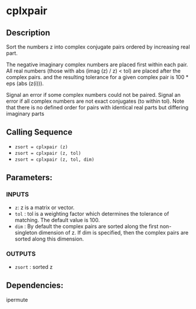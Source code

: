 # cplxpair
## Description
Sort the numbers z into complex conjugate pairs ordered by increasing real part.

The negative imaginary complex numbers are placed first within each pair. All real numbers (those with abs (imag (z) / z) < tol) are placed after the complex pairs.
and the resulting tolerance for a given complex pair is 100 * eps (abs (z(i))).

Signal an error if some complex numbers could not be paired. Signal an error if all complex numbers are not exact conjugates (to within tol).
Note that there is no defined order for pairs with identical real parts but differing imaginary parts
## Calling Sequence
- `zsort = cplxpair (z)`
- `zsort = cplxpair (z, tol)`
- `zsort = cplxpair (z, tol, dim)`
## Parameters:
### INPUTS
- `z`: z is a matrix or vector.
- `tol` : tol is a weighting factor which determines the tolerance of matching. The default value is 100. 
- `dim` : By default the complex pairs are sorted along the first non-singleton dimension of z. If dim is specified, then the complex pairs are sorted along this dimension.
### OUTPUTS
- `zsort` : sorted z 

## Dependencies:
ipermute
